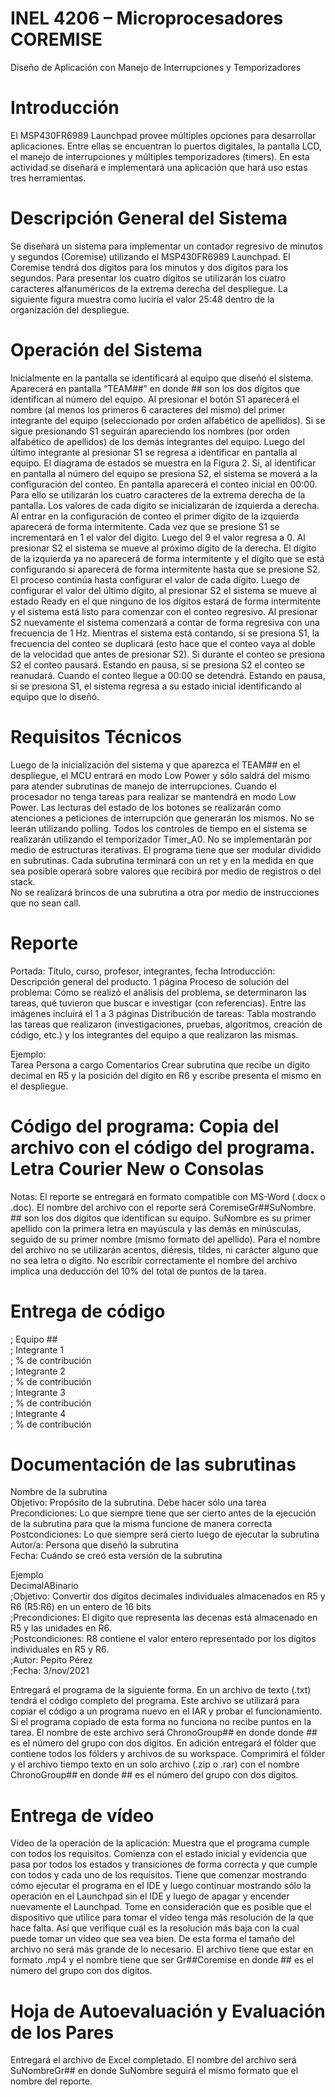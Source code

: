 # INEL 4206 – Microprocesadores COREMISE
Diseño de Aplicación con Manejo de Interrupciones y Temporizadores

# Introducción
El MSP430FR6989 Launchpad provee múltiples opciones para desarrollar aplicaciones. Entre 
ellas se encuentran lo puertos digitales, la pantalla LCD, el manejo de interrupciones y múltiples 
temporizadores (timers). En esta actividad se diseñará e implementará una aplicación que hará 
uso estas tres herramientas. 

# Descripción General del Sistema 
Se diseñará un sistema para implementar un contador regresivo de minutos y segundos
(Coremise) utilizando el MSP430FR6989 Launchpad. El Coremise tendrá dos dígitos para los 
minutos y dos dígitos para los segundos. Para presentar los cuatro dígitos se utilizarán los 
cuatro caracteres alfanuméricos de la extrema derecha del despliegue. La siguiente figura 
muestra como luciría el valor 25:48 dentro de la organización del despliegue.

# Operación del Sistema
Inicialmente en la pantalla se identificará al equipo que diseñó el sistema. Aparecerá en 
pantalla “TEAM##” en donde ## son los dos dígitos que identifican al número del equipo. Al 
presionar el botón S1 aparecerá el nombre (al menos los primeros 6 caracteres del mismo) del 
primer integrante del equipo (seleccionado por orden alfabético de apellidos). Si se sigue 
presionando S1 seguirán apareciendo los nombres (por orden alfabético de apellidos) de los 
demás integrantes del equipo. Luego del último integrante al presionar S1 se regresa a 
identificar en pantalla al equipo. El diagrama de estados se muestra en la Figura 2.
Si, al identificar en pantalla al número del equipo se presiona S2, el sistema se moverá a la 
configuración del conteo. En pantalla aparecerá el conteo inicial en 00:00. Para ello se 
utilizarán los cuatro caracteres de la extrema derecha de la pantalla. Los valores de cada dígito 
se inicializarán de izquierda a derecha. Al entrar en la configuración de conteo el primer dígito 
de la izquierda aparecerá de forma intermitente. Cada vez que se presione S1 se incrementará 
en 1 el valor del dígito. Luego del 9 el valor regresa a 0. Al presionar S2 el sistema se mueve al 
próximo dígito de la derecha. El dígito de la izquierda ya no aparecerá de forma intermitente y 
el dígito que se está configurando sí aparecerá de forma intermitente hasta que se presione S2. 
El proceso continúa hasta configurar el valor de cada dígito. Luego de configurar el valor del 
último dígito, al presionar S2 el sistema se mueve al estado Ready en el que ninguno de los 
dígitos estará de forma intermitente y el sistema está listo para comenzar con el conteo 
regresivo. Al presionar S2 nuevamente el sistema comenzará a contar de forma regresiva con 
una frecuencia de 1 Hz. Mientras el sistema está contando, si se presiona S1, la frecuencia del 
conteo se duplicará (esto hace que el conteo vaya al doble de la velocidad que antes de 
presionar S2). Si durante el conteo se presiona S2 el conteo pausará. Estando en pausa, si se 
presiona S2 el conteo se reanudará. Cuando el conteo llegue a 00:00 se detendrá. Estando en
pausa, si se presiona S1, el sistema regresa a su estado inicial identificando al equipo que lo 
diseñó.

# Requisitos Técnicos
Luego de la inicialización del sistema y que aparezca el TEAM## en el despliegue, el MCU 
entrará en modo Low Power y sólo saldrá del mismo para atender subrutinas de manejo de 
interrupciones. Cuando el procesador no tenga tareas para realizar se mantendrá en modo Low 
Power. Las lecturas del estado de los botones se realizarán como atenciones a peticiones de 
interrupción que generarán los mismos. No se leerán utilizando polling. Todos los controles de 
tiempo en el sistema se realizarán utilizando el temporizador Timer_A0. No se implementarán 
por medio de estructuras iterativas.
El programa tiene que ser modular dividido en subrutinas. Cada subrutina terminará con un ret 
y en la medida en que sea posible operará sobre valores que recibirá por medio de registros o 
del stack.  
No se realizará brincos de una subrutina a otra por medio de instrucciones que no sean call.

# Reporte
Portada: Título, curso, profesor, integrantes, fecha
Introducción: Descripción general del producto. 1 página
Proceso de solución del problema: Cómo se realizó el análisis del problema, se determinaron las tareas, 
qué tuvieron que buscar e investigar (con referencias). Entre las imágenes incluirá el 1 a 3 páginas
Distribución de tareas: Tabla mostrando las tareas que realizaron (investigaciones, pruebas, algoritmos, 
creación de código, etc.) y los integrantes del equipo a que realizaron las mismas.

Ejemplo:  
Tarea Persona a cargo Comentarios
Crear subrutina que recibe un dígito decimal en 
R5 y la posición del dígito en R6 y escribe 
presenta el mismo en el despliegue.

# Código del programa: Copia del archivo con el código del programa. Letra Courier New o Consolas
Notas: El reporte se entregará en formato compatible con MS-Word (.docx o .doc). El nombre del 
archivo con el reporte será CoremiseGr##SuNombre. ## son los dos dígitos que identifican su equipo.
SuNombre es su primer apellido con la primera letra en mayúscula y las demás en minúsculas, seguido
de su primer nombre (mismo formato del apellido). Para el nombre del archivo no se utilizarán acentos, 
diéresis, tildes, ni carácter alguno que no sea letra o dígito. No escribir correctamente el nombre del 
archivo implica una deducción del 10% del total de puntos de la tarea.

# Entrega de código
; Equipo ##  
; Integrante 1  
; % de contribución  
; Integrante 2  
; % de contribución  
; Integrante 3  
; % de contribución  
; Integrante 4  
; % de contribución  

# Documentación de las subrutinas
Nombre de la subrutina  
Objetivo: Propósito de la subrutina. Debe hacer sólo una tarea  
Precondiciones: Lo que siempre tiene que ser cierto antes de la ejecución de la subrutina para que la 
misma funcione de manera correcta  
Postcondiciones: Lo que siempre será cierto luego de ejecutar la subrutina
Autor/a: Persona que diseñó la subrutina  
Fecha: Cuándo se creó esta versión de la subrutina  

Ejemplo  
DecimalABinario  
;Objetivo: Convertir dos dígitos decimales individuales almacenados en R5 y R6 (R5:R6) en un entero de 
16 bits  
;Precondiciones: El dígito que representa las decenas está almacenado en R5 y las unidades en R6.  
;Postcondiciones: R8 contiene el valor entero representado por los dígitos individuales en R5 y R6.  
;Autor: Pepito Pérez  
;Fecha: 3/nov/2021  

Entregará el programa de la siguiente forma. En un archivo de texto (.txt) tendrá el código completo del 
programa. Este archivo se utilizará para copiar el código a un programa nuevo en el IAR y probar el 
funcionamiento. Si el programa copiado de esta forma no funciona no recibe puntos en la tarea. El 
nombre de este archivo será ChronoGroup## en donde donde ## es el número del grupo con dos 
dígitos. En adición entregará el fólder que contiene todos los fólders y archivos de su workspace. 
Comprimirá el fólder y el archivo tiempo texto en un solo archivo (.zip o .rar) con el nombre 
ChronoGroup## en donde ## es el número del grupo con dos dígitos.

# Entrega de vídeo
Vídeo de la operación de la aplicación: Muestra que el programa cumple con todos los requisitos. 
Comienza con el estado inicial y evidencia que pasa por todos los estados y transiciones de forma 
correcta y que cumple con todos y cada uno de los requisitos. Tiene que comenzar mostrando cómo 
ejecutar el programa en el IDE y luego continuar mostrando sólo la operación en el Launchpad sin el IDE 
y luego de apagar y encender nuevamente el Launchpad. Tome en consideración que es posible que el 
dispositivo que utilice para tomar el vídeo tenga más resolución de la que hace falta. Así que verifique 
cuál es la resolución más baja con la cual puede tomar un vídeo que sea vea bien. De esta forma el 
tamaño del archivo no será más grande de lo necesario. El archivo tiene que estar en formato .mp4 y el 
nombre tiene que ser Gr##Coremise en donde ## es el número del grupo con dos dígitos.

# Hoja de Autoevaluación y Evaluación de los Pares
Entregará el archivo de Excel completado. El nombre del archivo será SuNombreGr## en donde 
SuNombre seguirá el mismo formato que el nombre del reporte.
